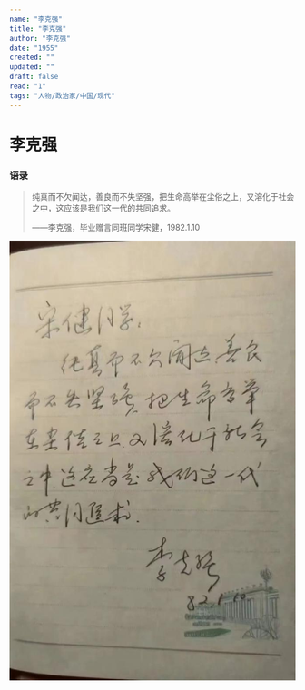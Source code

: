 ```yaml
---
name: "李克强"
title: "李克强"
author: "李克强"
date: "1955"
created: ""
updated: ""
draft: false
read: "1"
tags: "人物/政治家/中国/现代"
---
```


# 李克强

### 语录

> 纯真而不欠闻达，善良而不失坚强，把生命高举在尘俗之上，又溶化于社会之中，这应该是我们这一代的共同追求。
>
> ——李克强，毕业赠言同班同学宋健，1982.1.10

![](../images/li.jpg)
